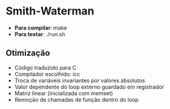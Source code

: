 # Smith-Waterman

* **Para compilar**: make
* **Para testar**: ./run.sh

## Otimização

* Código traduzido para C
* Compilador escolhido: icc
* Troca de variáveis invariantes por valores absolutos
* Valor dependente do loop externo guardado em registrador
* Matriz linear (inicializada com memset)
* Remoção de chamadas de função dentro do loop
